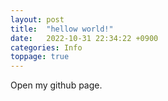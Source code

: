 ```yaml
---
layout: post
title:  "hellow world!"
date:   2022-10-31 22:34:22 +0900
categories: Info
toppage: true
---
```


Open my github page.
